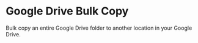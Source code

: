 Google Drive Bulk Copy
======================

Bulk copy an entire Google Drive folder to another location in your Google Drive.
